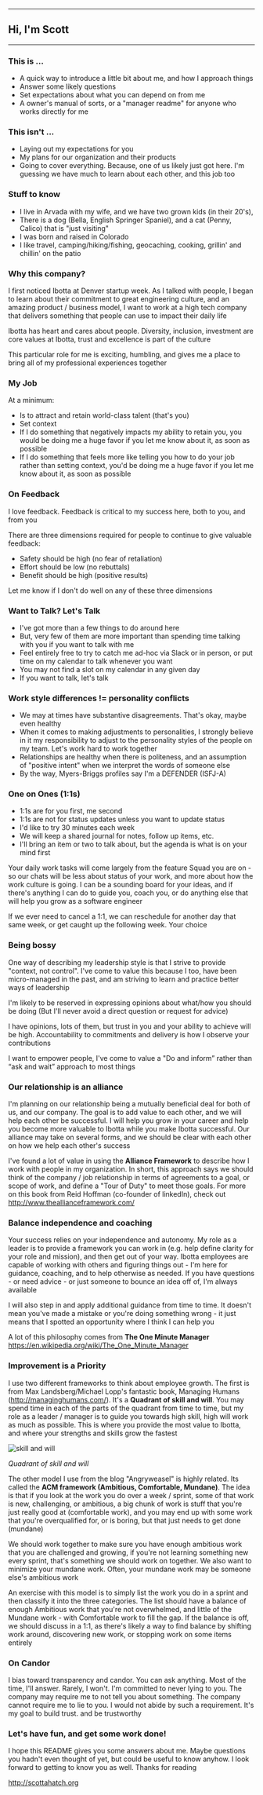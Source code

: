 
---
## Hi, I'm Scott
---

### This is ...
* A quick way to introduce a little bit about me, and how I approach things
* Answer some likely questions
* Set expectations about what you can depend on from me
* A owner's manual of sorts, or a "manager readme" for anyone who works directly for me

### This isn't ...
* Laying out my expectations for you
* My plans for our organization and their products
* Going to cover everything. Because, one of us likely just got here. I'm guessing we have much to learn about each other, and this job too

### Stuff to know
* I live in Arvada with my wife, and we have two grown kids (in their 20's),
* There is a dog (Bella, English Springer Spaniel), and a cat (Penny, Calico) that is "just visiting"
* I was born and raised in Colorado
* I like travel, camping/hiking/fishing, geocaching, cooking, grillin' and chillin' on the patio

### Why this company?
I first noticed Ibotta at Denver startup week. As I talked with people, I began to learn about their commitment to great engineering culture, and an amazing product / business model, I want to work at a high tech company that delivers something that people can use to impact their daily life

Ibotta has heart and cares about people. Diversity, inclusion, investment are core values at Ibotta, trust and excellence is part of the culture

This particular role for me is exciting, humbling, and gives me a place to bring all of my professional experiences together

### My Job
At a minimum:
* Is to attract and retain world-class talent (that's you)
* Set context
* If I do something that negatively impacts my ability to retain you, you would be doing me a huge favor if you let me know about it, as soon as possible
* If I do something that feels more like telling you how to do your job rather than setting context, you'd be doing me a huge favor if you let me know about it, as soon as possible

### On Feedback
I love feedback. Feedback is critical to my success here, both to you, and from you

There are three dimensions required for people to continue to give valuable feedback:
* Safety should be high (no fear of retaliation)
* Effort should be low (no rebuttals)
* Benefit should be high (positive results)

Let me know if I don't do well on any of these three dimensions

### Want to Talk? Let's Talk
* I've got more than a few things to do around here
* But, very few of them are more important than spending time talking with you if you want to talk with me
* Feel entirely free to try to catch me ad-hoc via Slack or in person, or put time on my calendar to talk whenever you want
* You may not find a slot on my calendar in any given day
* If you want to talk, let's talk

### Work style differences != personality conflicts
* We may at times have substantive disagreements. That's okay, maybe even healthy
* When it comes to making adjustments to personalities, I strongly believe in it my responsibility to adjust to the personality styles of the people on my team. Let's work hard to work together
* Relationships are healthy when there is politeness, and an assumption of "positive intent" when we interpret the words of someone else
* By the way, Myers-Briggs profiles say I'm a DEFENDER (ISFJ-A)

### One on Ones (1:1s)
* 1:1s are for you first, me second
* 1:1s are not for status updates unless you want to update status
* I'd like to try 30 minutes each week
* We will keep a shared journal for notes, follow up items, etc.
* I'll bring an item or two to talk about, but the agenda is what is on your mind first

Your daily work tasks will come largely from the feature Squad you are on - so our chats will be less about status of your work, and more about how the work culture is going. I can be a sounding board for your ideas, and if there's anything I can do to guide you, coach you, or do anything else that will help you grow as a software engineer

If we ever need to cancel a 1:1, we can reschedule for another day that same week, or get caught up the following week. Your choice

### Being bossy
One way of describing my leadership style is that I strive to provide "context, not control". I've come to value this because I too, have been micro-managed in the past, and am striving to learn and practice better ways of leadership

I'm likely to be reserved in expressing opinions about what/how you should be doing (But I'll never avoid a direct question or request for advice)

I have opinions, lots of them, but trust in you and your ability to achieve will be high. Accountability to commitments and delivery is how I observe your contributions

I want to empower people, I've come to value a "Do and inform” rather than “ask and wait” approach to most things 

### Our relationship is an alliance
I'm planning on our relationship being a mutually beneficial deal for both of us, and our company. The goal is to add value to each other, and we will help each other be successful. I will help you grow in your career and help you become more valuable to Ibotta while you make Ibotta successful. Our alliance may take on several forms, and we should be clear with each other on how we help each other's success

I've found a lot of value in using the **Alliance Framework** to describe how I work with people in my organization.
In short, this approach says we should think of the company / job relationship in terms of agreements to a goal, or scope of work, and define a "Tour of Duty" to meet those goals.
For more on this book from Reid Hoffman (co-founder of linkedIn), check out http://www.theallianceframework.com/

### Balance independence and coaching
Your success relies on your independence and autonomy. My role as a leader is to provide a framework you can work in (e.g. help define clarity for your role and mission), and then get out of your way. Ibotta employees are capable of working with others and figuring things out - I'm here for guidance, coaching, and to help otherwise as needed. If you have questions - or need advice - or just someone to bounce an idea off of, I'm always available

I will also step in and apply additional guidance from time to time. It doesn't mean you've made a mistake or you're doing something wrong - it just means that I spotted an opportunity where I think I can help you

A lot of this philosophy comes from  **The One Minute Manager** https://en.wikipedia.org/wiki/The_One_Minute_Manager

### Improvement is a Priority
I use two different frameworks to think about employee growth. The first is from Max Landsberg/Michael Lopp's fantastic book, Managing Humans (http://managinghumans.com/). It's a **Quadrant of skill and will**. You may spend time in each of the parts of the quadrant from time to time, but my role as a leader / manager is to guide you towards high skill, high will work as much as possible. This is where you provide the most value to Ibotta, and where your strengths and skills grow the fastest

![skill and will](http://www.leadershipissues.com/wp-content/uploads/2016/02/will.gif "skill and will")

_Quadrant of skill and will_

The other model I use from the blog "Angryweasel" is highly related. Its called the **ACM framework (Ambitious, Comfortable, Mundane)**. The idea is that if you look at the work you do over a week / sprint, some of that work is new, challenging, or ambitious, a big chunk of work is stuff that you're just really good at (comfortable work), and you may end up with some work that you're overqualified for, or is boring, but that just needs to get done (mundane)

We should work together to make sure you have enough ambitious work that you are challenged and growing, if you're not learning something new every sprint, that's something we should work on together. We also want to minimize your mundane work. Often, your mundane work may be someone else's ambitious work

An exercise with this model is to simply list the work you do in a sprint and then classify it into the three categories. The list should have a balance of enough Ambitious work that you're not overwhelmed, and little of the Mundane work - with Comfortable work to fill the gap. If the balance is off, we should discuss in a 1:1, as there's likely a way to find balance by shifting work around, discovering new work, or stopping work on some items entirely

### On Candor
I bias toward transparency and candor.  You can ask anything.  Most of the time, I'll answer. Rarely, I won't. I'm committed to never lying to you. The company may require me to not tell you about something. The company cannot require me to lie to you. I would not abide by such a requirement. It's my goal to build trust. and be trustworthy

### Let's have fun, and get some work done!
I hope this README gives you some answers about me. Maybe questions you hadn't even thought of yet, but could be useful to know anyhow. I look forward to getting to know you as well. Thanks for reading

http://scottahatch.org
